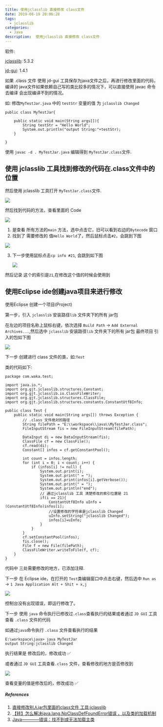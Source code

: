 ```yaml
---
title: 使用jclasslib 直接修改 class文件
date: 2019-08-19 20:06:28
tags:
  - jclasslib
categories:
  - Java
description:  使用jclasslib 直接修改 class文件
---
```



软件:

[jclasslib](https://github.com/ingokegel/jclasslib): 5.3.2

[jd-gui](http://java-decompiler.github.io/): 1.4.1



如果 .class 文件 使用 jd-gui 工具保存为java文件之后，再进行修改里面的代码，编译的 java文件如果依赖自己写的类比较多的情况下，可以直接使用 javac 命令去编译 会出现编译不到的情况。



如: 修改`MyTestJar.java` 中的 `testStr` 变量的值 为 `jclasslib Changed`



```
public class MyTestJar{
	
	public static void main(String args[]){
		String testStr = "Hello World";
		System.out.println("output String:"+testStr);
	}
	
}

```



使用 `javac -d . MyTestJar.java` 编辑得到 `MyTestJar.class`文件.

## 使用 jclasslib 工具找到修改的代码在.class文件中的位置

然后使用 jclasslib 工具打开 `MyTestJar.class`文件.

![](uploads/190820/20190820144039.png)



然后找到代码的方法，查看里面的 Code

![](uploads/190820/20190820144157.png)

1. 是查看 所有方法的`main` 方法，选中点击它，旧可以看到右边的`Bytecode` 窗口
2.  找到了 需要修改的 值`Hello World`了，然后鼠标点击`#2`，会跳到下图

![](uploads/190820/20190820144617.png)

3. 下一步使用鼠标点击`cp info #21`, 会跳到如下图

   ![](uploads/190820/20190820144809.png)

然后记录 这个的索引是`21`,在修改这个值的时候会使用到

## 使用Eclipse ide创建java项目来进行修改

使用Eclipse 创建一个项目(Project)

第一步，引入 `jclasslib` 安装路径`lib` 文件夹下的所有 jar包

在左边的项目名称上鼠标右键，依次选择 `Build Path` -> `Add External Archives...`,然后选中 `jclasslib` 安装路径`lib` 文件夹下的所有 jar包
最终项目 引入的包如下图

![](uploads/190820/20190820145933.png)

下一步 创建进行 class 文件的类，如:`Test`

类的代码如下:

```
package com.waka.test;

import java.io.*;   
import org.gjt.jclasslib.structures.Constant;
import org.gjt.jclasslib.io.ClassFileWriter;
import org.gjt.jclasslib.structures.ClassFile;   
import org.gjt.jclasslib.structures.constants.ConstantUtf8Info; 

public class Test {
	public static void main(String args[]) throws Exception {
		// .class 文件绝对的路径
		String filePath = "E:\\workspace\\java\\MyTestJar.class";   
	    FileInputStream fis = new FileInputStream(filePath);   
	       
	    DataInput di = new DataInputStream(fis);   
	    ClassFile cf = new ClassFile();
	    cf.read(di);
	    Constant[] infos = cf.getConstantPool();
	    
	    int count = infos.length;   
	    for (int i = 0; i < count; i++) {   
	        if (infos[i] != null) {   
	            System.out.print(i);   
	            System.out.print(" = ");   
	            System.out.print(infos[i].getVerbose());   
	            System.out.print(" = ");
	            System.out.println("end");
	            // 通过jclasslib 工具 清楚修改的索引位置是 21
	            if(i == 21){   
	                ConstantUtf8Info uInfo = (ConstantUtf8Info)infos[i];
	                //设置修改的字符串是jclasslib Changed
	                uInfo.setString("jclasslib Changed");
	                infos[i]=uInfo;   
	            }   
	        }   
	    }   
	    cf.setConstantPool(infos);   
	    fis.close();   
	    File f = new File(filePath);   
	    ClassFileWriter.writeToFile(f, cf);   
	}
}
```



代码中 三处需要修改的地方，已添加注释.



下一步 在 Eclipse ide，在打开的 `Test`类编辑窗口中点击右键，然后选中 `Run as` -> `1 Java Application Alt + Shit + x,j`

![](uploads/190820/20190820150954.png)

控制台没有出现错误，即运行修改了。



下一步 使用 `java` 命令执行已修改过`.class`查看执行的结果或者通过 `JD GUI` 工具查看 `.class` 文件的代码



如通过`java`命令执行 `.class` 文件查看执行的结果



```
E:\workspace\java> java MyTestJar
output String:jclasslib Changed
```

 执行结果是 修改后的，修改成功 ✅

或者通过 `JD GUI` 工具查看`.class` 文件，查看修改的地方是否修改到

![](uploads/190820/20190820151551.png)

查看变量的值是修改后的，修改成功 ✅



##### References

1. [直接修改别人jar包里面的class文件 工具:jclasslib](https://blog.csdn.net/hexin373/article/details/6669813)
2. [【转】怎么解决java.lang.NoClassDefFoundError错误 ，以及类的加载机制](https://www.cnblogs.com/chenjfblog/p/7904024.html#_label1)
3. [Java————错误：找不到或无法加载主类](https://blog.csdn.net/weixin_42247720/article/details/81334611)